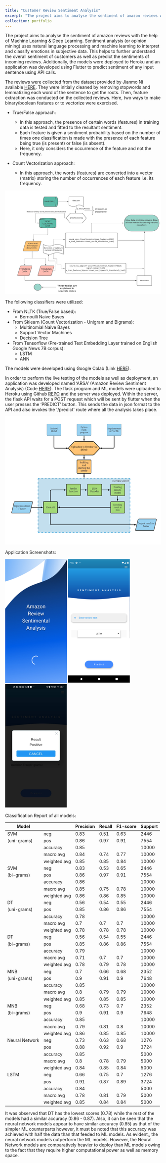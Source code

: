 ```yaml
---
title: "Customer Review Sentiment Analysis"
excerpt: "The project aims to analyse the sentiment of amazon reviews with the help of Machine Learning & Deep Learning. Sentiment analysis (or opinion mining) uses natural language processing and machine learning to interpret and classify emotions in subjective data. This helps to further understand the overall sentiment of customers as well as predict the sentiments of incoming reviews. It was observed that DT has the lowest scores (0.78) while the rest of the models had a similar accuracy (0.86 - 0.87). Also, it can be seen that the neural network models appear to have similar accuracy (0.85) as that of the simpler ML counterparts however, it must be noted that this accuracy was achieved with half the data than that feeded to ML models. As evident, the neural network models outperform the ML models. Additionally, the models were deployed to Heroku and an application was developed using Flutter to predict sentiment of any input sentence using API calls. The dataset utilized is available on github (<a href='https://nijianmo.github.io/amazon/index.html'>link</a>). Our codebase for model creation (<a href='https://github.com/Vishesh-Mittal/ARSA'>link</a>), deployment (<a href='https://github.com/paras2001-hub/ARSA'>link</a>) and flutter application (<a href='https://github.com/paras2001-hub/ARSA_Flutter_App'>link</a>) has been made public.<br/><img height='400' width='200' src='/images/arsa_home.png'><img height='400' width='200' src='/images/arsa_res.png'><br/>"
collection: portfolio
---
```


The project aims to analyse the sentiment of amazon reviews with the help of Machine Learning & Deep Learning. Sentiment analysis (or opinion mining) uses natural language processing and machine learning to interpret and classify emotions in subjective data. This helps to further understand the overall sentiment of customers as well as predict the sentiments of incoming reviews. Additionally, the models were deployed to Heroku and an application was developed using Flutter to predict sentiment of any input sentence using API calls.

The reviews were collected from the dataset provided by Jianmo Ni available <a href="https://nijianmo.github.io/amazon/index.html">HERE</a>. They were initially cleaned by removing stopwords and lemmatizing each word of the sentence to get the roots. Then, feature extraction was conducted on the collected reviews. Here, two ways to make binary/boolean features or to vectorize were exercised.
- True/False approach:
    - In this approach, the presence of certain words (features) in training data is tested and fitted to the resultant sentiment.
    - Each feature is given a sentiment probability based on the number of times one classification is made with the presence of each feature being true (is present) or false (is absent). 
    - Here, it only considers the occurrence of the feature and not the frequency.

- Count Vectorization approach: 
    - In this approach, the words (features) are converted into a vector (matrix) storing the number of occurrences of each feature i.e. its frequency.

<img src='/images/arsa_data_processing.png'><br/>

The following classifiers were utilized:
- From NLTK (True/False based):
    - Bernoulli Naive Bayes
- From Sklearn (Count Vectorization - Unigram and Bigrams): 
    - Multinomial Naive Bayes
    - Support Vector Machines 
    - Decision Tree
- From Tensorflow (Pre-trained Text Embedding Layer trained on English Google News 7B corpus): 
    - LSTM
    - ANN

The models were developed using Google Colab (Link <a href="https://github.com/Vishesh-Mittal/ARSA">HERE</a>).

In order to perform the live testing of the models as well as deployment, an application was developed named ‘ARSA’ (Amazon Review Sentiment Analysis) (Code <a href="https://github.com/paras2001-hub/ARSA_Flutter_App">HERE</a>). The flask  program and ML models were uploaded to Heroku using Github <a href="https://github.com/paras2001-hub/ARSA">REPO</a> and the server was deployed. Within the server, the flask API waits for a POST request which will be sent by flutter when the user presses the ‘PREDICT’ button. This sends the data in json format to the API and also invokes the '/predict' route where all the analysis takes place.

<img src='/images/arsa_depl.png'><br/>

Application Screenshots:

<img height='400' width='200' src='/images/arsa_loading.png'>
<img height='400' width='200' src='/images/arsa_home.png'>
<img height='400' width='200' src='/images/arsa_res.png'><br/>

Classification Report of all models:

|Model         |            |Precision|Recall|F1-score|Support|
|--------------|------------|---------|------|--------|-------|
|SVM           |neg         |0.83     |0.51  |0.63    |2446   |
|(uni-grams)   |pos         |0.86     |0.97  |0.91    |7554   |
|              |accuracy    |0.85     |      |        |10000  |
|              |macro avg   |0.84     |0.74  |0.77    |10000  |
|              |weighted avg|0.85     |0.85  |0.84    |10000  |
|SVM           |neg         |0.83     |0.53  |0.65    |2446   |
|(bi-grams)    |pos         |0.86     |0.97  |0.91    |7554   |
|              |accuracy    |0.86     |      |        |10000  |
|              |macro avg   |0.85     |0.75  |0.78    |10000  |
|              |weighted avg|0.86     |0.86  |0.85    |10000  |
|DT            |neg         |0.56     |0.54  |0.55    |2446   |
|(uni-grams)   |pos         |0.85     |0.86  |0.86    |7554   |
|              |accuracy    |0.78     |      |        |10000  |
|              |macro avg   |0.7      |0.7   |0.7     |10000  |
|              |weighted avg|0.78     |0.78  |0.78    |10000  |
|DT            |neg         |0.56     |0.54  |0.55    |2446   |
|(bi-grams)    |pos         |0.85     |0.86  |0.86    |7554   |
|              |accuracy    |0.79     |      |        |10000  |
|              |macro avg   |0.71     |0.7   |0.7     |10000  |
|              |weighted avg|0.78     |0.79  |0.78    |10000  |
|MNB           |neg         |0.7      |0.66  |0.68    |2352   |
|(uni-grams)   |pos         |0.9      |0.91  |0.9     |7648   |
|              |accuracy    |0.85     |      |        |10000  |
|              |macro avg   |0.8      |0.79  |0.79    |10000  |
|              |weighted avg|0.85     |0.85  |0.85    |10000  |
|MNB           |neg         |0.68     |0.73  |0.7     |2352   |
|(bi-grams)    |pos         |0.9      |0.91  |0.9     |7648   |
|              |accuracy    |0.85     |      |        |10000  |
|              |macro avg   |0.79     |0.81  |0.8     |10000  |
|              |weighted avg|0.86     |0.85  |0.85    |10000  |
|Neural Network|neg         |0.73     |0.63  |0.68    |1276   |
|              |pos         |0.88     |0.92  |0.9     |3724   |
|              |accuracy    |0.85     |      |        |5000   |
|              |macro avg   |0.8      |0.78  |0.79    |5000   |
|              |weighted avg|0.84     |0.85  |0.84    |5000   |
|LSTM          |neg         |0.66     |0.75  |0.7     |1276   |
|              |pos         |0.91     |0.87  |0.89    |3724   |
|              |accuracy    |0.84     |      |        |5000   |
|              |macro avg   |0.78     |0.81  |0.79    |5000   |
|              |weighted avg|0.85     |0.84  |0.84    |5000   |

It was observed that DT has the lowest scores (0.78) while the rest of the models had a similar accuracy (0.86 - 0.87). Also, it can be seen that the neural network models appear to have similar accuracy (0.85) as that of the simpler ML counterparts however, it must be noted that this accuracy was achieved with half the data than that feeded to ML models. As evident,, the neural network models outperform the ML models. However, the Neural Network models are comparatively heavier to deploy than ML models owing to the fact that they require higher computational power as well as memory space. 